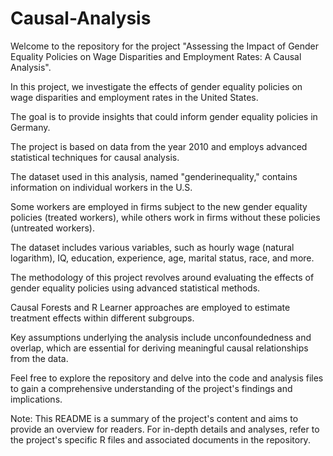 # Causal-Analysis
Welcome to the repository for the project "Assessing the Impact of Gender Equality Policies on Wage Disparities and Employment Rates: A Causal Analysis". 

In this project, we investigate the effects of gender equality policies on wage disparities and employment rates in the United States. 

The goal is to provide insights that could inform gender equality policies in Germany. 

The project is based on data from the year 2010 and employs advanced statistical techniques for causal analysis.

The dataset used in this analysis, named "genderinequality," contains information on individual workers in the U.S. 

Some workers are employed in firms subject to the new gender equality policies (treated workers), while others work in firms without these policies (untreated workers).

The dataset includes various variables, such as hourly wage (natural logarithm), IQ, education, experience, age, marital status, race, and more.

The methodology of this project revolves around evaluating the effects of gender equality policies using advanced statistical methods. 

Causal Forests and R Learner approaches are employed to estimate treatment effects within different subgroups. 

Key assumptions underlying the analysis include unconfoundedness and overlap, which are essential for deriving meaningful causal relationships from the data.

Feel free to explore the repository and delve into the code and analysis files to gain a comprehensive understanding of the project's findings and implications.

Note: This README is a summary of the project's content and aims to provide an overview for readers. 
For in-depth details and analyses, refer to the project's specific R files and associated documents in the repository.
